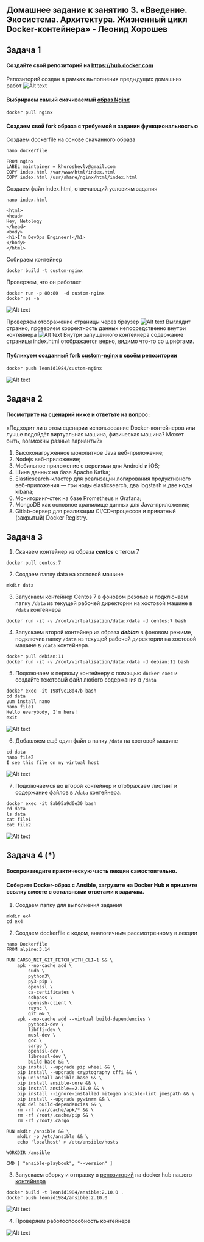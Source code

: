 ## Домашнее задание к занятию 3. «Введение. Экосистема. Архитектура. Жизненный цикл Docker-контейнера» - Леонид Хорошев


## Задача 1

#### Cоздайте свой репозиторий на https://hub.docker.com

Репозиторий создан в рамках выполнения предыдущих домашних работ
![Alt text](https://github.com/LeonidKhoroshev/virtd-homeworks/blob/main/05-virt-03-docker/docker/docker1.png)

#### Выбрираем самый скачиваемый [образ Nginx](https://hub.docker.com/_/nginx)
```
docker pull nginx
```
#### Cоздаем свой fork образа с требуемой в задании функциональностью

Создаем dockerfile на основе скачанного образа
```
nano dockerfile

FROM nginx
LABEL maintainer = khoroshevlv@gmail.com
COPY index.html /var/www/html/index.html
COPY index.html /usr/share/nginx/html/index.html
```

Создаем файл index.html, отвечающий условиям задания
```
nano index.html

<html>
<head>
Hey, Netology
</head>
<body>
<h1>I’m DevOps Engineer!</h1>
</body>
</html>
```

Собираем контейнер
```
docker build -t custom-nginx
```

Проверяем, что он работает
```
docker run -p 80:80  -d custom-nginx
docker ps -a
```
![Alt text](https://github.com/LeonidKhoroshev/virtd-homeworks/blob/main/05-virt-03-docker/docker/docker2.png)

Проверяем отображение страницы через браузер
![Alt text](https://github.com/LeonidKhoroshev/virtd-homeworks/blob/main/05-virt-03-docker/docker/docker4.png)
Выглядит странно, проверяем корректность данных непосредственно внутри контейнера
![Alt text](https://github.com/LeonidKhoroshev/virtd-homeworks/blob/main/05-virt-03-docker/docker/docker5.png)
Внутри запущенного контейнера содержание страницы index.html отображается верно, видимо что-то со шрифтами.

#### Публикуем созданный fork [custom-nginx](https://hub.docker.com/r/leonid1984/custom-nginx) в своём репозитории
```
docker push leonid1984/custom-nginx
```
![Alt text](https://github.com/LeonidKhoroshev/virtd-homeworks/blob/main/05-virt-03-docker/docker/docker3.png)

## Задача 2

#### Посмотрите на сценарий ниже и ответьте на вопрос:
«Подходит ли в этом сценарии использование Docker-контейнеров или лучше подойдёт виртуальная машина, физическая машина? Может быть, возможны разные варианты?»

1. Высоконагруженное монолитное Java веб-приложение;
2. Nodejs веб-приложение;
3. Мобильное приложение c версиями для Android и iOS;
4. Шина данных на базе Apache Kafka;
5. Elasticsearch-кластер для реализации логирования продуктивного веб-приложения — три ноды elasticsearch, два logstash и две ноды kibana;
6. Мониторинг-стек на базе Prometheus и Grafana;
7. MongoDB как основное хранилище данных для Java-приложения;
8. Gitlab-сервер для реализации CI/CD-процессов и приватный (закрытый) Docker Registry.

## Задача 3

1. Скачаем контейнер из образа ***centos*** c тегом 7
```
docker pull centos:7
```

2. Создаем папку data на хостовой машине
```
mkdir data
```

3. Запускаем контейнер Сentos 7 в фоновом режиме и  подключаем папку ```/data``` из текущей рабочей директории на хостовой машине в ```/data``` контейнера
```
docker run -it -v /root/virtualisation/data:/data -d centos:7 bash
```

4. Запускаем второй контейнер из образа ***debian*** в фоновом режиме, подключив папку ```/data``` из текущей рабочей директории на хостовой машине в ```/data``` контейнера.
```
docker pull debian:11
docker run -it -v /root/virtualisation/data:/data -d debian:11 bash
```

5. Подключаем к первому контейнеру с помощью ```docker exec``` и создайте текстовый файл любого содержания в ```/data```
```
docker exec -it 198f9c18d47b bash
cd data
yum install nano
nano file1
Hello everybody, I'm here!
exit
```
![Alt text](https://github.com/LeonidKhoroshev/virtd-homeworks/blob/main/05-virt-03-docker/docker/docker6.png)

6. Добавляем ещё один файл в папку ```/data``` на хостовой машине
```
cd data
nano file2
I see this file on my virtual host
```
![Alt text](https://github.com/LeonidKhoroshev/virtd-homeworks/blob/main/05-virt-03-docker/docker/docker7.png)

7. Подключаемся во второй контейнер и отображаем листинг и содержание файлов в ```/data``` контейнера.
```
docker exec -it 8ab95a9d6e30 bash
cd data
ls data
cat file1
cat file2
```
![Alt text](https://github.com/LeonidKhoroshev/virtd-homeworks/blob/main/05-virt-03-docker/docker/docker8.png)

## Задача 4 (*)
#### Воспроизведите практическую часть лекции самостоятельно.

#### Cоберите Docker-образ с Ansible, загрузите на Docker Hub и пришлите ссылку вместе с остальными ответами к задачам.

1. Создаем папку для выполнения задания

```
mkdir ex4
cd ex4
```

2. Создаем dockerfile с кодом, аналогичным рассмотренному в лекции

```
nano Dockerfile
FROM alpine:3.14

RUN CARGO_NET_GIT_FETCH_WITH_CLI=1 && \
    apk --no-cache add \
        sudo \
        python3\
        py3-pip \
        openssl \
        ca-certificates \
        sshpass \
        openssh-client \
        rsync \
        git && \
    apk --no-cache add --virtual build-dependencies \
        python3-dev \
        libffi-dev \
        musl-dev \
        gcc \
        cargo \
        openssl-dev \
        libressl-dev \
        build-base && \
    pip install --upgrade pip wheel && \
    pip install --upgrade cryptography cffi && \
    pip uninstall ansible-base && \
    pip install ansible-core && \
    pip install ansible==2.10.0 && \
    pip install --ignore-installed mitogen ansible-lint jmespath && \
    pip install --upgrade pywinrm && \
    apk del build-dependencies && \
    rm -rf /var/cache/apk/* && \
    rm -rf /root/.cache/pip && \
    rm -rf /root/.cargo

RUN mkdir /ansible && \
    mkdir -p /etc/ansible && \
    echo 'localhost' > /etc/ansible/hosts

WORKDIR /ansible

CMD [ "ansible-playbook", "--version" ]
```

3. Запускаем сборку и отправку в [репозиторий](https://hub.docker.com/u/leonid1984) на docker hub нашего [контейнера](https://hub.docker.com/repository/docker/leonid1984/ansible/general) 

```
docker build -t leonid1984/ansible:2.10.0 .
docker push leonid1984/ansible:2.10.0
```
![Alt text](https://github.com/LeonidKhoroshev/virtd-homeworks/blob/main/05-virt-03-docker/docker/docker9.png)

4. Проверяем работоспособность контейнера
   
![Alt text](https://github.com/LeonidKhoroshev/virtd-homeworks/blob/main/05-virt-03-docker/docker/docker10.png)

